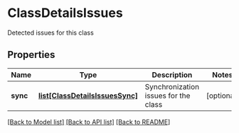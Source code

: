 # ClassDetailsIssues

Detected issues for this class
## Properties
Name | Type | Description | Notes
------------ | ------------- | ------------- | -------------
**sync** | [**list[ClassDetailsIssuesSync]**](ClassDetailsIssuesSync.md) | Synchronization issues for the class | [optional] 

[[Back to Model list]](../README.md#documentation-for-models) [[Back to API list]](../README.md#documentation-for-api-endpoints) [[Back to README]](../README.md)


